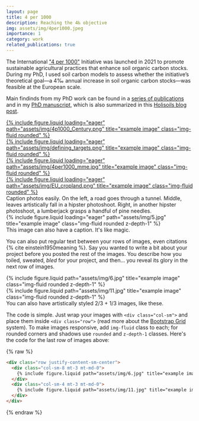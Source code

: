 ```yaml
---
layout: page
title: 4 per 1000
description: Reaching the 4‰ objective
img: assets/img/4per1000.jpeg
importance: 1
category: work
related_publications: true
---
```


The International <a href="https://4p1000.org/?lang=en">"4 per 1000"</a> Initiative was launched in 2021 to promote sustainable agricultural practices that enhance soil organic carbon stocks. During my PhD, I used soil carbon models to assess whether the initiative’s theoretical goal—a 4‰ annual increase in soil organic carbon stocks—was feasible at the European scale.

Main findinds from my PhD work can be found in a [series of publications](#image-gallery) and in my <a href="https://pastel.hal.science/tel-03650802/">PhD manuscript</a>, which is also summarized in this <a href="https://holisoils.eu/is-it-feasible-to-increase-soil-carbon-stocks-by-4-per-1000-per-year/">Holisoils blog post</a>.


<div id="image-gallery" class="row">
    <div class="col-lg-3 col-md-3 col-sm-12 mt-3">
        <a href="https://doi.org/10.5194/bg-18-3981-2021" target="_blank">
            <div class="ratio ratio-4x3">
                {% include figure.liquid loading="eager" path="assets/img/4p1000_Century.png" title="example image" class="img-fluid rounded" %}
            </div>
        </a>
    </div>
    <div class="col-lg-3 col-md-3 col-sm-12 mt-3">
        <a href="https://doi.org/10.3389/fenvs.2022.824724" target="_blank">
            <div class="ratio ratio-4x3">
                {% include figure.liquid loading="eager" path="assets/img/defining_targets.png" title="example image" class="img-fluid rounded" %}
            </div>
        </a>
    </div>
        <div class="col-lg-3 col-md-3 col-sm-12 mt-3">
        <a href="https://doi.org/10.1111/ejss.13330" target="_blank">
            <div class="ratio ratio-4x3">
                {% include figure.liquid loading="eager" path="assets/img/4per1000_mme.jpg" title="example image" class="img-fluid rounded" %}
            </div>
        </a>
    </div>
    <div class="col-lg-3 col-md-3 col-sm-12 mt-3">
        <a href="https://doi.org/10.1016/j.scitotenv.2024.176525" target="_blank">
            <div class="ratio ratio-4x3">
                {% include figure.liquid loading="eager" path="assets/img/EU_cropland.png" title="example image" class="img-fluid rounded" %}
            </div>
        </a>
    </div>
</div>


<div class="caption">
    Caption photos easily. On the left, a road goes through a tunnel. Middle, leaves artistically fall in a hipster photoshoot. Right, in another hipster photoshoot, a lumberjack grasps a handful of pine needles.
</div>
<div class="row">
    <div class="col-sm mt-3 mt-md-0">
        {% include figure.liquid loading="eager" path="assets/img/5.jpg" title="example image" class="img-fluid rounded z-depth-1" %}
    </div>
</div>
<div class="caption">
    This image can also have a caption. It's like magic.
</div>

You can also put regular text between your rows of images, even citations {% cite einstein1950meaning %}.
Say you wanted to write a bit about your project before you posted the rest of the images.
You describe how you toiled, sweated, _bled_ for your project, and then... you reveal its glory in the next row of images.

<div class="row justify-content-sm-center">
    <div class="col-sm-8 mt-3 mt-md-0">
        {% include figure.liquid path="assets/img/6.jpg" title="example image" class="img-fluid rounded z-depth-1" %}
    </div>
    <div class="col-sm-4 mt-3 mt-md-0">
        {% include figure.liquid path="assets/img/11.jpg" title="example image" class="img-fluid rounded z-depth-1" %}
    </div>
</div>
<div class="caption">
    You can also have artistically styled 2/3 + 1/3 images, like these.
</div>

The code is simple.
Just wrap your images with `<div class="col-sm">` and place them inside `<div class="row">` (read more about the <a href="https://getbootstrap.com/docs/4.4/layout/grid/">Bootstrap Grid</a> system).
To make images responsive, add `img-fluid` class to each; for rounded corners and shadows use `rounded` and `z-depth-1` classes.
Here's the code for the last row of images above:

{% raw %}

```html
<div class="row justify-content-sm-center">
  <div class="col-sm-8 mt-3 mt-md-0">
    {% include figure.liquid path="assets/img/6.jpg" title="example image" class="img-fluid rounded z-depth-1" %}
  </div>
  <div class="col-sm-4 mt-3 mt-md-0">
    {% include figure.liquid path="assets/img/11.jpg" title="example image" class="img-fluid rounded z-depth-1" %}
  </div>
</div>
```

{% endraw %}
